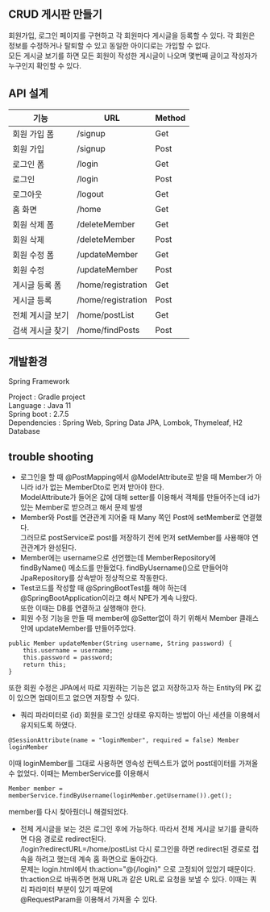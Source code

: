 ## CRUD 게시판 만들기

회원가입, 로그인 페이지를 구현하고 각 회원마다 게시글을 등록할 수 있다. 각 회원은 정보를 수정하거나 탈퇴할 수 있고 동일한 아이디로는 가입할 수 없다.  
모든 게시글 보기를 하면 모든 회원이 작성한 게시글이 나오며 몇번째 글이고 작성자가 누구인지 확인할 수 있다.

## API 설계  

|기능|URL|Method|                      
|---|---|---|                                               
|회원 가입 폼| /signup| Get|            
|회원 가입 | /signup| Post| 
|로그인 폼| /login| Get|
|로그인|/login|Post|
|로그아웃|/logout|Get|      
|홈 화면|/home|Get|
|회원 삭제 폼|/deleteMember|Get|
|회원 삭제|/deleteMember|Post|
|회원 수정 폼|/updateMember|Get|
|회원 수정|/updateMember|Post|
|게시글 등록 폼|/home/registration|Get|
|게시글 등록|/home/registration|Post|
|전체 게시글 보기|/home/postList|Get|
|검색 게시글 찾기|/home/findPosts|Post|

## 개발환경 

Spring Framework   

Project : Gradle project  
Language : Java 11                
Spring boot : 2.7.5     
Dependencies : Spring Web, Spring Data JPA, Lombok, Thymeleaf, H2 Database 

## trouble shooting

* 로그인을 할 때 @PostMapping에서 @ModelAttribute로 받을 때 Member가 아니라 id가 없는 MemberDto로 먼저 받아야 한다.   
ModelAttribute가 들어온 값에 대해 setter를 이용해서 객체를 만들어주는데 id가 있는 Member로 받으려고 해서 문제 발생
* Member와 Post를 연관관계 지어줄 때 Many 쪽인 Post에 setMember로 연결했다.   
그러므로 postService로 post를 저장하기 전에 먼저 setMember를 사용해야 연관관계가 완성된다. 
* Member에는 username으로 선언했는데 MemberRepository에 findByName() 메소드를 만들었다. findByUsername()으로 만들어야 JpaRepository를 상속받아 정상적으로 작동한다.
* Test코드를 작성할 때 @SpringBootTest를 해야 하는데 @SpringBootApplication이라고 해서 NPE가 계속 나왔다.   
또한 이때는 DB를 연결하고 실행해야 한다.   
* 회원 수정 기능을 만들 때 member에 @Setter없이 하기 위해서 Member 클래스 안에 updateMember를 만들어주었다. 
```
public Member updateMember(String username, String password) {
    this.username = username;
    this.password = password;
    return this;
}
```
또한 회원 수정은 JPA에서 따로 지원하는 기능은 없고 저장하고자 하는 Entity의 PK 값이 있으면 업데이트고 없으면 저장할 수 있다.   
* 쿼리 파라미터로 {id} 회원을 로그인 상태로 유지하는 방법이 아닌 세션을 이용해서 유지되도록 하였다. 
```
@SessionAttribute(name = "loginMember", required = false) Member loginMember
```
이때 loginMember를 그대로 사용하면 영속성 컨텍스트가 없어 post데이터를 가져올 수 없었다. 이때는 MemberService를 이용해서  
```
Member member = memberService.findByUsername(loginMember.getUsername()).get();
```
member를 다시 찾아줬더니 해결되었다.
* 전체 게시글을 보는 것은 로그인 후에 가능하다. 따라서 전체 게시글 보기를 클릭하면 다음 경로로 redirect된다.   
/login?redirectURL=/home/postList
다시 로그인을 하면 redirect된 경로로 접속을 하려고 했는데 계속 홈 화면으로 돌아갔다.   
문제는 login.html에서 th:action="@{/login}" 으로 고정되어 있었기 때문이다.  
th:action으로 바꿔주면 현재 URL과 같은 URL로 요청을 보낼 수 있다. 이때는 쿼리 파라미터 부분이 있기 때문에  
@RequestParam을 이용해서 가져올 수 있다.
